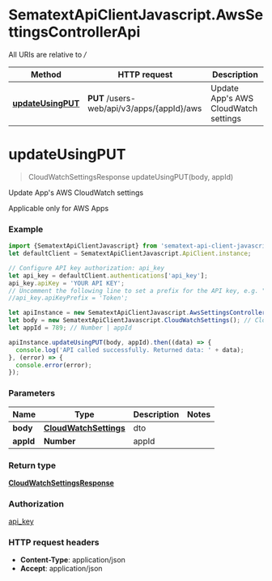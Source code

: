 # SematextApiClientJavascript.AwsSettingsControllerApi

All URIs are relative to */*

| Method                                                           | HTTP request                               | Description                               |
| ---------------------------------------------------------------- | ------------------------------------------ | ----------------------------------------- |
| [**updateUsingPUT**](AwsSettingsControllerApi.md#updateUsingPUT) | **PUT** /users-web/api/v3/apps/{appId}/aws | Update App&#x27;s AWS CloudWatch settings |

<a name="updateUsingPUT"></a>

# **updateUsingPUT**

> CloudWatchSettingsResponse updateUsingPUT(body, appId)

Update App&#x27;s AWS CloudWatch settings

Applicable only for AWS Apps

### Example

```javascript
import {SematextApiClientJavascript} from 'sematext-api-client-javascript';
let defaultClient = SematextApiClientJavascript.ApiClient.instance;

// Configure API key authorization: api_key
let api_key = defaultClient.authentications['api_key'];
api_key.apiKey = 'YOUR API KEY';
// Uncomment the following line to set a prefix for the API key, e.g. "Token" (defaults to null)
//api_key.apiKeyPrefix = 'Token';

let apiInstance = new SematextApiClientJavascript.AwsSettingsControllerApi();
let body = new SematextApiClientJavascript.CloudWatchSettings(); // CloudWatchSettings | dto
let appId = 789; // Number | appId

apiInstance.updateUsingPUT(body, appId).then((data) => {
  console.log('API called successfully. Returned data: ' + data);
}, (error) => {
  console.error(error);
});

```

### Parameters

| Name      | Type                                            | Description | Notes |
| --------- | ----------------------------------------------- | ----------- | ----- |
| **body**  | [**CloudWatchSettings**](CloudWatchSettings.md) | dto         |
| **appId** | **Number**                                      | appId       |

### Return type

[**CloudWatchSettingsResponse**](CloudWatchSettingsResponse.md)

### Authorization

[api_key](../README.md#api_key)

### HTTP request headers

- **Content-Type**: application/json
- **Accept**: application/json
